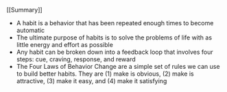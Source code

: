 [[Summary]]

- A habit is a behavior that has been repeated enough times to become automatic
- The ultimate purpose of habits is to solve the problems of life with as little energy and effort as possible 
- Any habit can be broken down into a feedback loop that involves four steps: cue, craving, response, and reward 
- The Four Laws of Behavior Change are a simple set of rules we can use to build better habits. They are (1) make is obvious, (2) make is attractive, (3) make it easy, and (4) make it satisfying 